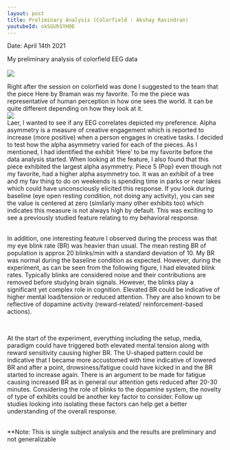 ```yaml
---
layout: post
title: Preliminary Analysis (Colorfield : Akshay Ravindran)
youtubeId: okSGUhSYH0E 
---
```


<p> Date: April 14th 2021
<br>
<p>My preliminary analysis of colorfield EEG data
<br>



<br>
<img src="/neurohumanities/photos/here.jpg">
<br>
<p>Right after the session on colorfield was done I suggested to the team that the piece Here by Braman was my favorite. To me the piece was representative of human perception in how one sees the world. It can be quite different depending on how they look at it. 


<br>
<img src="/neurohumanities/photos/colorfieldV2.png">
<br>
Laer, I wanted to see if any EEG correlates depicted my preference. Alpha asymmetry is a measure of creative engagement which is reported to increase (more positive) when a person engages in creative tasks. I decided to test how the alpha asymmetry varied for each of the pieces.
As I mentioned, I had identified the exhibit ‘Here’ to be my favorite before the data analysis started. When looking at the feature, I also found that this piece exhibited the largest alpha asymmetry.
 Piece 5 (Pop) even though not my favorite, had a higher alpha asymmetry too. It was an exhibit of a tree and my fav thing to do on weekends is spending time in parks or near lakes which could have unconsciously elicited this response. 
 If you look during baseline (eye open resting condition, not doing any activity), you can see the value is centered at zero (similarly many other exhibits too) which indicates this measure is not always high by default. This was exciting to see a previously studied feature relating to my behavioral response. 
<br>
<br>

In addition, one interesting feature I observed during the process was that my eye blink rate (BR) was heavier than usual. The mean resting BR of population is approx 20 blinks/min with a standard deviation of 10. 
My BR was normal during the baseline condition as expected. However, during the experiment, as can be seen from the following figure, I had elevated blink rates. Typically blinks are considered noise and their contributions are removed before studying brain signals.
However, the blinks play a significant yet complex role in cognition. Elevated BR could be indicative of higher mental load/tension or reduced attention.
They are also known to be reflective of dopamine activity (reward-related/ reinforcement-based actions).

<br>

At the start of the experiment, everything including the setup, media, paradigm could have triggered both elevated mental tension along with reward sensitivity causing higher BR. 
The U-shaped pattern could be indicative that I became more accustomed with time indicative of lowered BR and after a point, drowsiness/fatigue could have kicked in and the BR started to increase again. 
There is an argument to be made for fatigue causing increased BR as in general our attention gets reduced after 20-30 minutes.
 Considering the role of blinks to the dopamine system, the novelty of type of exhibits could be another key factor to consider. 
 Follow up studies looking into isolating these factors can help get a better understanding of the overall response.

<br>
**Note: This is single subject analysis and the results are preliminary and not generalizable

